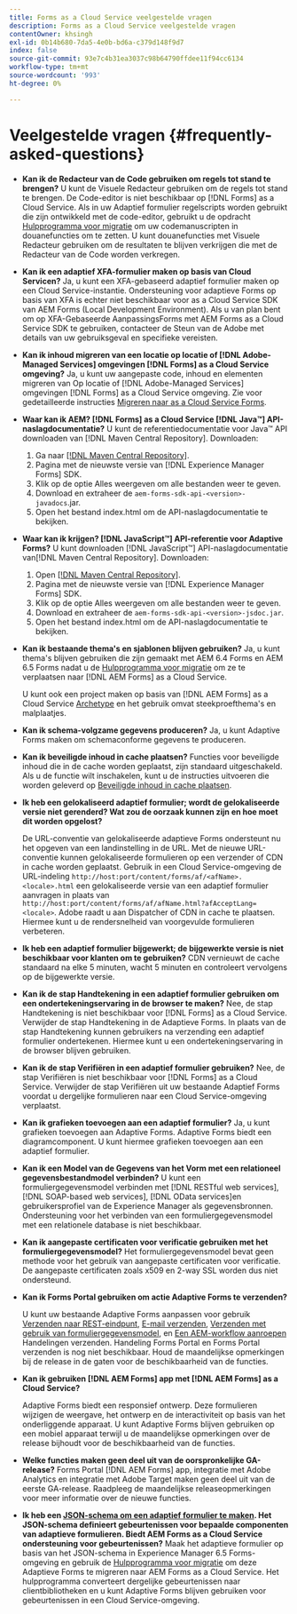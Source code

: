 ```yaml
---
title: Forms as a Cloud Service veelgestelde vragen
description: Forms as a Cloud Service veelgestelde vragen
contentOwner: khsingh
exl-id: 0b14b680-7da5-4e0b-bd6a-c379d148f9d7
index: false
source-git-commit: 93e7c4b31ea3037c98b64790ffdee11f94cc6134
workflow-type: tm+mt
source-wordcount: '993'
ht-degree: 0%

---
```


# Veelgestelde vragen {#frequently-asked-questions}

* **Kan ik de Redacteur van de Code gebruiken om regels tot stand te brengen?**
U kunt de Visuele Redacteur gebruiken om de regels tot stand te brengen. De Code-editor is niet beschikbaar op [!DNL Forms] as a Cloud Service. Als in uw Adaptief formulier regelscripts worden gebruikt die zijn ontwikkeld met de code-editor, gebruikt u de opdracht [Hulpprogramma voor migratie](migrate-to-forms-as-a-cloud-service.md) om uw codemanuscripten in douanefuncties om te zetten. U kunt douanefuncties met Visuele Redacteur gebruiken om de resultaten te blijven verkrijgen die met de Redacteur van de Code worden verkregen.

* **Kan ik een adaptief XFA-formulier maken op basis van Cloud Servicen?**
Ja, u kunt een XFA-gebaseerd adaptief formulier maken op een Cloud Service-instantie. Ondersteuning voor adaptieve Forms op basis van XFA is echter niet beschikbaar voor as a Cloud Service SDK van AEM Forms (Local Development Environment). Als u van plan bent om op XFA-Gebaseerde AanpassingsForms met AEM Forms as a Cloud Service SDK te gebruiken, contacteer de Steun van de Adobe met details van uw gebruiksgeval en specifieke vereisten.

<!-- * **Can I use an XDP as a Document of Record (DoR) template? Is Forms Designer included in AEM Forms as a Cloud Service license?** 

  Yes, you can use an XDP as a Document of Record template on Cloud Service instances. However, support to use XDP as a Document of Record template is not available for AEM Forms as a Cloud Service SDK (Local development environment). -->

* **Kan ik inhoud migreren van een locatie op locatie of [!DNL Adobe-Managed Services] omgevingen [!DNL Forms] as a Cloud Service omgeving?**
Ja, u kunt uw aangepaste code, inhoud en elementen migreren van Op locatie of [!DNL Adobe-Managed Services] omgevingen [!DNL Forms] as a Cloud Service omgeving. Zie voor gedetailleerde instructies [Migreren naar as a Cloud Service Forms](migrate-to-forms-as-a-cloud-service.md).

<!-- You can use package manager or Experience Manager UI to [export and import Forms and related assets](import-export-forms-templates.md), use the migration utility to make your existing assets compatible with [!DNL Forms] as a Cloud Service, use the [Best Practices Analyzer](https://experienceleague.adobe.com/docs/experience-manager-cloud-service/moving/cloud-migration/best-practices-analyzer/overview-best-practices-analyzer.html?lang=en#best-practices-analyzer) tool to find the features and APIs that require changes and updated before migration, and use the [Content Transfer Tools](https://docs.adobe.com/content/help/en/experience-manager-cloud-service/moving/home.html) to move your custom code without refactoring it. -->

* **Waar kan ik AEM? [!DNL Forms] as a Cloud Service [!DNL Java™] API-naslagdocumentatie?**
U kunt de referentiedocumentatie voor Java™ API downloaden van [!DNL Maven Central Repository]. Downloaden:
   1. Ga naar [[!DNL Maven Central Repository]](https://mvnrepository.com/artifact/com.adobe.aem/aem-forms-sdk-api).
   1. Pagina met de nieuwste versie van [!DNL Experience Manager Forms] SDK.
   1. Klik op de optie Alles weergeven om alle bestanden weer te geven.
   1. Download en extraheer de `aem-forms-sdk-api-<version>-javadocs`.jar.
   1. Open het bestand index.html om de API-naslagdocumentatie te bekijken.

* **Waar kan ik krijgen? [!DNL JavaScript™] API-referentie voor Adaptive Forms?**
U kunt downloaden [!DNL JavaScript™] API-naslagdocumentatie van[!DNL  Maven Central Repository]. Downloaden:
   1. Open [[!DNL Maven Central Repository]](https://mvnrepository.com/artifact/com.adobe.aem/aem-forms-sdk-api).
   1. Pagina met de nieuwste versie van [!DNL Experience Manager Forms] SDK.
   1. Klik op de optie Alles weergeven om alle bestanden weer te geven.
   1. Download en extraheer de `aem-forms-sdk-api-<version>-jsdoc.jar`.
   1. Open het bestand index.html om de API-naslagdocumentatie te bekijken.

* **Kan ik bestaande thema&#39;s en sjablonen blijven gebruiken?**
Ja, u kunt thema&#39;s blijven gebruiken die zijn gemaakt met AEM 6.4 Forms en AEM 6.5 Forms nadat u de [Hulpprogramma voor migratie](migrate-to-forms-as-a-cloud-service.md) om ze te verplaatsen naar [!DNL AEM Forms] as a Cloud Service.

   U kunt ook een project maken op basis van [!DNL AEM Forms] as a Cloud Service [Archetype](setup-local-development-environment.md#forms-cloud-service-local-development-environment) en het gebruik omvat steekproefthema&#39;s en malplaatjes.

* **Kan ik schema-volgzame gegevens produceren?**
Ja, u kunt Adaptive Forms maken om schemaconforme gegevens te produceren.

<!-- * **Can I pass custom parameters to the prefill service?**
Custom parameters are planned for an upcoming release. -->

* **Kan ik beveiligde inhoud in cache plaatsen?**
Functies voor beveiligde inhoud die in de cache worden geplaatst, zijn standaard uitgeschakeld. Als u de functie wilt inschakelen, kunt u de instructies uitvoeren die worden geleverd op [Beveiligde inhoud in cache plaatsen](https://experienceleague.adobe.com/docs/experience-manager-dispatcher/using/configuring/permissions-cache.html).

* **Ik heb een gelokaliseerd adaptief formulier; wordt de gelokaliseerde versie niet gerenderd? Wat zou de oorzaak kunnen zijn en hoe moet dit worden opgelost?**

   De URL-conventie van gelokaliseerde adaptieve Forms ondersteunt nu het opgeven van een landinstelling in de URL. Met de nieuwe URL-conventie kunnen gelokaliseerde formulieren op een verzender of CDN in cache worden geplaatst. Gebruik in een Cloud Service-omgeving de URL-indeling `http://host:port/content/forms/af/<afName>.<locale>.html` een gelokaliseerde versie van een adaptief formulier aanvragen in plaats van `http://host:port/content/forms/af/afName.html?afAcceptLang=<locale>`. Adobe raadt u aan Dispatcher of CDN in cache te plaatsen. Hiermee kunt u de rendersnelheid van voorgevulde formulieren verbeteren.

* **Ik heb een adaptief formulier bijgewerkt; de bijgewerkte versie is niet beschikbaar voor klanten om te gebruiken?**
CDN vernieuwt de cache standaard na elke 5 minuten, wacht 5 minuten en controleert vervolgens op de bijgewerkte versie.

* **Kan ik de stap Handtekening in een adaptief formulier gebruiken om een ondertekeningservaring in de browser te maken?**
Nee, de stap Handtekening is niet beschikbaar voor [!DNL Forms] as a Cloud Service. Verwijder de stap Handtekening in de Adaptieve Forms. In plaats van de stap Handtekening kunnen gebruikers na verzending een adaptief formulier ondertekenen. Hiermee kunt u een ondertekeningservaring in de browser blijven gebruiken.

* **Kan ik de stap Verifiëren in een adaptief formulier gebruiken?**
Nee, de stap Verifiëren is niet beschikbaar voor [!DNL Forms] as a Cloud Service. Verwijder de stap Verifiëren uit uw bestaande Adaptief Forms voordat u dergelijke formulieren naar een Cloud Service-omgeving verplaatst.

* **Kan ik grafieken toevoegen aan een adaptief formulier?**
Ja, u kunt grafieken toevoegen aan Adaptive Forms. Adaptive Forms biedt een diagramcomponent. U kunt hiermee grafieken toevoegen aan een adaptief formulier.

* **Kan ik een Model van de Gegevens van het Vorm met een relationeel gegevensbestandmodel verbinden?**
U kunt een formuliergegevensmodel verbinden met [!DNL RESTful web services], [!DNL SOAP-based web services], [!DNL OData services]en gebruikersprofiel van de Experience Manager als gegevensbronnen. Ondersteuning voor het verbinden van een formuliergegevensmodel met een relationele database is niet beschikbaar.

* **Kan ik aangepaste certificaten voor verificatie gebruiken met het formuliergegevensmodel?**
Het formuliergegevensmodel bevat geen methode voor het gebruik van aangepaste certificaten voor verificatie. De aangepaste certificaten zoals x509 en 2-way SSL worden dus niet ondersteund.

* **Kan ik Forms Portal gebruiken om actie Adaptive Forms te verzenden?**

   U kunt uw bestaande Adaptive Forms aanpassen voor gebruik [Verzenden naar REST-eindpunt](configuring-submit-actions.md#submit-to-rest-endpoint), [E-mail verzenden](configuring-submit-actions.md#send-email), [Verzenden met gebruik van formuliergegevensmodel](configuring-submit-actions.md#submit-using-form-data-model), en [Een AEM-workflow aanroepen](configuring-submit-actions.md#invoke-an-aem-workflow) Handelingen verzenden. Handeling Forms Portal en Forms Portal verzenden is nog niet beschikbaar. Houd de maandelijkse opmerkingen bij de release in de gaten voor de beschikbaarheid van de functies.

* **Kan ik gebruiken [!DNL AEM Forms] app met [!DNL AEM Forms] as a Cloud Service?**

   Adaptive Forms biedt een responsief ontwerp. Deze formulieren wijzigen de weergave, het ontwerp en de interactiviteit op basis van het onderliggende apparaat. U kunt Adaptive Forms blijven gebruiken op een mobiel apparaat terwijl u de maandelijkse opmerkingen over de release bijhoudt voor de beschikbaarheid van de functies.

* **Welke functies maken geen deel uit van de oorspronkelijke GA-release?**
Forms Portal [!DNL AEM Forms] app, integratie met Adobe Analytics en integratie met Adobe Target maken geen deel uit van de eerste GA-release. Raadpleeg de maandelijkse releaseopmerkingen voor meer informatie over de nieuwe functies.

* **Ik heb een [JSON-schema om een adaptief formulier te maken](adaptive-form-json-schema-form-model.md). Het JSON-schema definieert gebeurtenissen voor bepaalde componenten van adaptieve formulieren. Biedt AEM Forms as a Cloud Service ondersteuning voor gebeurtenissen?**
Maak het adaptieve formulier op basis van het JSON-schema in Experience Manager 6.5 Forms-omgeving en gebruik de [Hulpprogramma voor migratie](migrate-to-forms-as-a-cloud-service.md) om deze Adaptieve Forms te migreren naar AEM Forms as a Cloud Service. Het hulpprogramma converteert dergelijke gebeurtenissen naar clientbibliotheken en u kunt Adaptive Forms blijven gebruiken voor gebeurtenissen in een Cloud Service-omgeving.

<!-- 

* **Is there any AEM Forms as a Cloud Service connector for Microsoft Power Automate?**

  Yes, Adobe provides an Adobe Experience Manager connector to access [Adobe Experience Manager Forms - Communication capabilities](https://experienceleague.adobe.com/docs/experience-manager-cloud-service/content/forms/using-communications/aem-forms-cloud-service-communications-introduction.html) through Microsoft Power Automate. You can create a PDF document that is based on a form design and XML form data or create PostScript (PS), Printer Command Language (PCL), Zebra Printing Language (ZPL) and other Printer Definition Language documents. 

  You can get started with Adobe Experience Manager easily with just a few steps:

  1. Generate the Service credentials: Use Adobe Experience Manager Developer Console to [generate](https://experienceleague.adobe.com/docs/experience-manager-learn/getting-started-with-aem-headless/authentication/service-credentials.html?#generate-service-credentials) the service credentials.  
  
  1. Setup your connection: Add your service credentials to the Adobe Experience Manager Connector. You can get crdential from service credential JSON and copy these credential details to your one-time connection setup:

    * AEM Server
    * Organization ID 
    * Client ID
    * Client Secret
    * Technical Account ID
    * Meta Scopes
    * Private Key - base64 encoded keys are accepted
    * Adobe IMS Host URL

    <br> 
    
    ![Use your Service Credential JSON for credential details](assets/forms-aem-pa-connector-connection.png)

    A sample Service Credential JSON file fields mapped to Adobe Experience Manager connector for Microsoft Power Automate.

    -->


